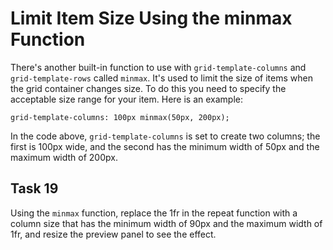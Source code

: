 # Limit Item Size Using the minmax Function
There's another built-in function to use with `grid-template-columns` and `grid-template-rows` called `minmax`. It's used to limit the size of items when the grid container changes size. To do this you need to specify the acceptable size range for your item. Here is an example:
```
grid-template-columns: 100px minmax(50px, 200px);
```
In the code above, `grid-template-columns` is set to create two columns; the first is 100px wide, and the second has the minimum width of 50px and the maximum width of 200px.
## Task 19
Using the `minmax` function, replace the 1fr in the repeat function with a column size that has the minimum width of 90px and the maximum width of 1fr, and resize the preview panel to see the effect.



